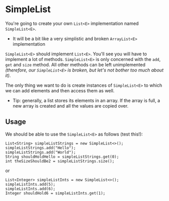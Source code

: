 ﻿ # SimpleList

You're going to create your own `List<E>` implementation named `SimpleList<E>`.
- It will be a bit like a very simplistic and broken `ArrayList<E>` implementation

`SimpleList<E>` should implement `List<E>`. You'll see you will have to implement a lot of methods. 
`SimpleList<E>` is only concerned with the `add`, `get` and `size` method. All other methods can be left unimplemented *(therefore, our `SimpleList<E>` is broken, but let's not bother too much about it)*.

The only thing we want to do is create instances of `SimpleList<E>` to which we can add elements and then access them as well.
- Tip: generally, a list stores its elements in an array. If the array is full, a new array is created and all the values are copied over.

## Usage

We should be able to use the `SimpleList<E>` as follows (test this!):
```
List<String> simpleListStrings = new SimpleList<>();
simpleListStrings.add("Hello");
simpleListStrings.add("World");
String shouldHoldHello = simpleListStrings.get(0);
int theSizeShouldBe2 = simpleListStrings.size();
```
or
```
List<Integer> simpleListInts = new SimpleList<>();
simpleListInts.add(5);
simpleListInts.add(6);
Integer shouldHold6 = simpleListInts.get(1);
```